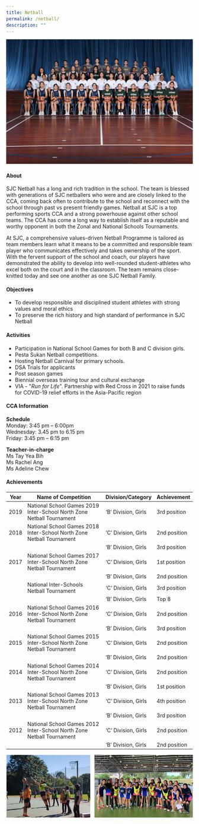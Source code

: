 ```yaml
---
title: Netball
permalink: /netball/
description: ""
---
```

![](/images/CCA/2023/netball.jpg)

#### **About**


SJC Netball has a long and rich tradition in the school. The team is blessed with generations of SJC netballers who were and are closely linked to the CCA, coming back often to contribute to the school and reconnect with the school through past vs present friendly games. Netball at SJC is a top performing sports CCA and a strong powerhouse against other school teams. The CCA has come a long way to establish itself as a reputable and worthy opponent in both the Zonal and National Schools Tournaments.

  

At SJC, a comprehensive values-driven Netball Programme is tailored as team members learn what it means to be a committed and responsible team player who communicates effectively and takes ownership of the sport. With the fervent support of the school and coach, our players have demonstrated the ability to develop into well-rounded student-athletes who excel both on the court and in the classroom. The team remains close-knitted today and see one another as one SJC Netball Family.

#### **Objectives**


*   To develop responsible and disciplined student athletes with strong values and moral ethics
*   To preserve the rich history and high standard of performance in SJC Netball

#### **Activities**


*   Participation in National School Games for both B and C division girls.
*   Pesta Sukan Netball competitions.
*   Hosting Netball Carnival for primary schools.
*   DSA Trials for applicants
*   Post season games
*   Biennial overseas training tour and cultural exchange
*   VIA - "_Run for Life_". Partnership with Red Cross in 2021 to raise funds  
    for COVID-19 relief efforts in the Asia-Pacific region

#### **CCA Information**

**Schedule**        
<br>Monday: 3:45 pm – 6:00pm
<br>Wednesday: 3.45 pm to 6.15 pm
<br>Friday: 3:45 pm – 6:15 pm<br>

**Teacher-in-charge**
<br>Ms Tay Yea Bih<br> Ms Rachel Ang<br>Ms Adeline Chew<br>

#### **Achievements**


| Year | Name of Competition                                                   | Division/Category   | Achievement  |
|:----:|-----------------------------------------------------------------------|---------------------|--------------|
| 2019 | National School Games 2019 Inter-School North Zone Netball Tournament | ‘B’ Division, Girls | 3rd position |
| 2018 | National School Games 2018 Inter-School North Zone Netball Tournament | ‘C’ Division, Girls | 2nd position |
|      |                                                                       | ‘B’ Division, Girls | 3rd position |
| 2017 | National School Games 2017 Inter-School North Zone Netball Tournament | ‘C’ Division, Girls | 1st position |
|      |                                                                       | ‘B’ Division, Girls | 2nd position |
|      | National Inter-Schools Netball Tournament                             | ‘C’ Division, Girls | 3rd position |
|      |                                                                       | ‘B’ Division, Girls | Top 8        |
| 2016 | National School Games 2016 Inter-School North Zone Netball Tournament | ‘C’ Division, Girls | 2nd position |
|      |                                                                       | ‘B’ Division, Girls | 3rd position |
| 2015 | National School Games 2015 Inter-School North Zone Netball Tournament | ‘C’ Division, Girls | 2nd position |
|      |                                                                       | ‘B’ Division, Girls | 2nd position |
| 2014 | National School Games 2014 Inter-School North Zone Netball Tournament | ‘C’ Division, Girls | 2nd position |
|      |                                                                       | ‘B’ Division, Girls | 1st position |
| 2013 | National School Games 2013 Inter-School North Zone Netball Tournament | ‘C’ Division, Girls | 4th position |
|      |                                                                       | ‘B’ Division, Girls | 3rd position |
| 2012 | National School Games 2012 Inter-School North Zone Netball Tournament | ‘C’ Division, Girls | 2nd position |
|      |                                                                       | ‘B’ Division, Girls | 2nd position |

  

![](/images/CCA/Physical%20Sports/Netball/N2.png)